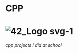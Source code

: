 # CPP  
# ![42_Logo svg-1](https://github.com/astrolil0/cpp/assets/113148482/812aba2a-0c89-4eb6-bd78-b4afd5064433)


*cpp projects I did at school*
